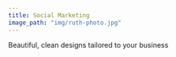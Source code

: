 ```yaml
---
title: Social Marketing
image_path: "img/ruth-photo.jpg"
---
```


Beautiful, clean designs tailored to your business
